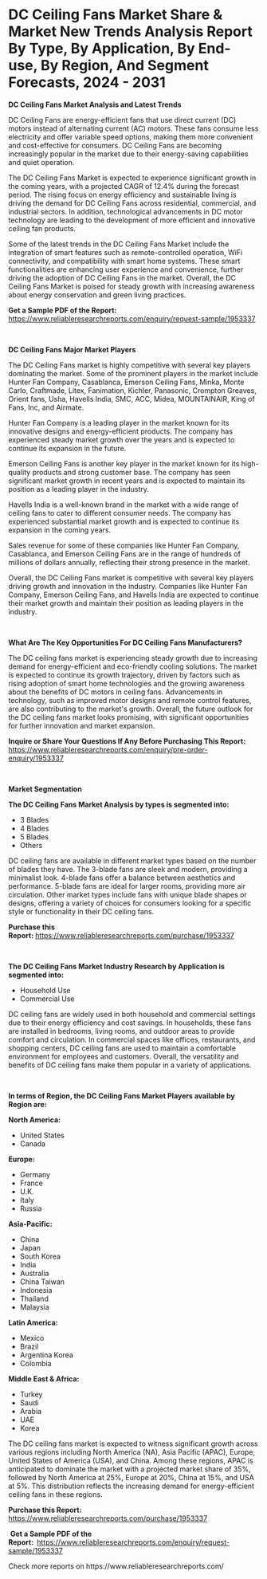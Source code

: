 <p><h1>DC Ceiling Fans Market Share & Market New Trends Analysis Report By Type, By Application, By End-use, By Region, And Segment Forecasts, 2024 - 2031</h1></p><p><strong>DC Ceiling Fans Market Analysis and Latest Trends</strong></p>
<p><p>DC Ceiling Fans are energy-efficient fans that use direct current (DC) motors instead of alternating current (AC) motors. These fans consume less electricity and offer variable speed options, making them more convenient and cost-effective for consumers. DC Ceiling Fans are becoming increasingly popular in the market due to their energy-saving capabilities and quiet operation.</p><p>The DC Ceiling Fans Market is expected to experience significant growth in the coming years, with a projected CAGR of 12.4% during the forecast period. The rising focus on energy efficiency and sustainable living is driving the demand for DC Ceiling Fans across residential, commercial, and industrial sectors. In addition, technological advancements in DC motor technology are leading to the development of more efficient and innovative ceiling fan products.</p><p>Some of the latest trends in the DC Ceiling Fans Market include the integration of smart features such as remote-controlled operation, WiFi connectivity, and compatibility with smart home systems. These smart functionalities are enhancing user experience and convenience, further driving the adoption of DC Ceiling Fans in the market. Overall, the DC Ceiling Fans Market is poised for steady growth with increasing awareness about energy conservation and green living practices.</p></p>
<p><strong>Get a Sample PDF of the Report:&nbsp;</strong> <a href="https://www.reliableresearchreports.com/enquiry/request-sample/1953337">https://www.reliableresearchreports.com/enquiry/request-sample/1953337</a></p>
<p>&nbsp;</p>
<p><strong>DC Ceiling Fans Major Market Players</strong></p>
<p><p>The DC Ceiling Fans market is highly competitive with several key players dominating the market. Some of the prominent players in the market include Hunter Fan Company, Casablanca, Emerson Ceiling Fans, Minka, Monte Carlo, Craftmade, Litex, Fanimation, Kichler, Panasonic, Crompton Greaves, Orient fans, Usha, Havells India, SMC, ACC, Midea, MOUNTAINAIR, King of Fans, Inc, and Airmate.</p><p>Hunter Fan Company is a leading player in the market known for its innovative designs and energy-efficient products. The company has experienced steady market growth over the years and is expected to continue its expansion in the future.</p><p>Emerson Ceiling Fans is another key player in the market known for its high-quality products and strong customer base. The company has seen significant market growth in recent years and is expected to maintain its position as a leading player in the industry.</p><p>Havells India is a well-known brand in the market with a wide range of ceiling fans to cater to different consumer needs. The company has experienced substantial market growth and is expected to continue its expansion in the coming years.</p><p>Sales revenue for some of these companies like Hunter Fan Company, Casablanca, and Emerson Ceiling Fans are in the range of hundreds of millions of dollars annually, reflecting their strong presence in the market.</p><p>Overall, the DC Ceiling Fans market is competitive with several key players driving growth and innovation in the industry. Companies like Hunter Fan Company, Emerson Ceiling Fans, and Havells India are expected to continue their market growth and maintain their position as leading players in the industry.</p></p>
<p>&nbsp;</p>
<p><strong>What Are The Key Opportunities For DC Ceiling Fans Manufacturers?</strong></p>
<p><p>The DC ceiling fans market is experiencing steady growth due to increasing demand for energy-efficient and eco-friendly cooling solutions. The market is expected to continue its growth trajectory, driven by factors such as rising adoption of smart home technologies and the growing awareness about the benefits of DC motors in ceiling fans. Advancements in technology, such as improved motor designs and remote control features, are also contributing to the market's growth. Overall, the future outlook for the DC ceiling fans market looks promising, with significant opportunities for further innovation and market expansion.</p></p>
<p><strong>Inquire or Share Your Questions If Any Before Purchasing This Report:</strong> <a href="https://www.reliableresearchreports.com/enquiry/pre-order-enquiry/1953337">https://www.reliableresearchreports.com/enquiry/pre-order-enquiry/1953337</a></p>
<p>&nbsp;</p>
<p><strong>Market Segmentation</strong></p>
<p><strong>The DC Ceiling Fans Market Analysis by types is segmented into:</strong></p>
<p><ul><li>3 Blades</li><li>4 Blades</li><li>5 Blades</li><li>Others</li></ul></p>
<p><p>DC ceiling fans are available in different market types based on the number of blades they have. The 3-blade fans are sleek and modern, providing a minimalist look. 4-blade fans offer a balance between aesthetics and performance. 5-blade fans are ideal for larger rooms, providing more air circulation. Other market types include fans with unique blade shapes or designs, offering a variety of choices for consumers looking for a specific style or functionality in their DC ceiling fans.</p></p>
<p><strong>Purchase this Report:&nbsp;</strong><a href="https://www.reliableresearchreports.com/purchase/1953337">https://www.reliableresearchreports.com/purchase/1953337</a></p>
<p>&nbsp;</p>
<p><strong>The DC Ceiling Fans Market Industry Research by Application is segmented into:</strong></p>
<p><ul><li>Household Use</li><li>Commercial Use</li></ul></p>
<p><p>DC ceiling fans are widely used in both household and commercial settings due to their energy efficiency and cost savings. In households, these fans are installed in bedrooms, living rooms, and outdoor areas to provide comfort and circulation. In commercial spaces like offices, restaurants, and shopping centers, DC ceiling fans are used to maintain a comfortable environment for employees and customers. Overall, the versatility and benefits of DC ceiling fans make them popular in a variety of applications.</p></p>
<p>&nbsp;</p>
<p><strong>In terms of Region, the DC Ceiling Fans Market Players available by Region are:</strong></p>
<p>
    <p> <strong> North America: </strong>
        <ul>
            <li>United States</li>
            <li>Canada</li>
        </ul>
        </p> 
    <p> <strong> Europe: </strong>
        <ul>
            <li>Germany</li>
            <li>France</li>
            <li>U.K.</li>
            <li>Italy</li>
            <li>Russia</li>
        </ul>
        </p> 
    <p> <strong> Asia-Pacific: </strong>
        <ul>
            <li>China</li>
            <li>Japan</li>
            <li>South Korea</li>
            <li>India</li>
            <li>Australia</li>
            <li>China Taiwan</li>
            <li>Indonesia</li>
            <li>Thailand</li>
            <li>Malaysia</li>
        </ul>
        </p> 
    <p> <strong> Latin America: </strong>
        <ul>
            <li>Mexico</li>
            <li>Brazil</li>
            <li>Argentina Korea</li>
            <li>Colombia</li>
        </ul>
        </p> 
    <p> <strong> Middle East & Africa: </strong>
        <ul>
            <li>Turkey</li>
            <li>Saudi</li>
            <li>Arabia</li>
            <li>UAE</li>
            <li>Korea</li>
        </ul>
    </p>
    </p>
<p><p>The DC ceiling fans market is expected to witness significant growth across various regions including North America (NA), Asia Pacific (APAC), Europe, United States of America (USA), and China. Among these regions, APAC is anticipated to dominate the market with a projected market share of 35%, followed by North America at 25%, Europe at 20%, China at 15%, and USA at 5%. This distribution reflects the increasing demand for energy-efficient ceiling fans in these regions.</p></p>
<p><strong>Purchase this Report: </strong><a href="https://www.reliableresearchreports.com/purchase/1953337">https://www.reliableresearchreports.com/purchase/1953337</a></p>
<p>&nbsp;<strong>Get a Sample PDF of the Report:&nbsp;&nbsp;</strong><a href="https://www.reliableresearchreports.com/enquiry/request-sample/1953337">https://www.reliableresearchreports.com/enquiry/request-sample/1953337</a></p>
<p><strong></strong></p>
<p>Check more reports on https://www.reliableresearchreports.com/</p>